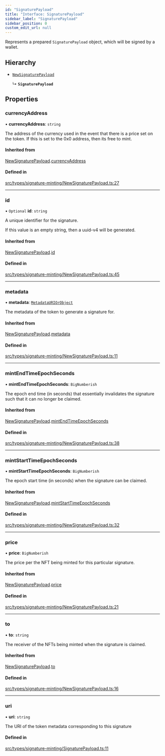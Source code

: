 ```yaml
---
id: "SignaturePayload"
title: "Interface: SignaturePayload"
sidebar_label: "SignaturePayload"
sidebar_position: 0
custom_edit_url: null
---
```


Represents a prepared `SignaturePayload` object, which will be signed
by a wallet.

## Hierarchy

- [`NewSignaturePayload`](NewSignaturePayload)

  ↳ **`SignaturePayload`**

## Properties

### currencyAddress

• **currencyAddress**: `string`

The address of the currency used in the event that there is a price set
on the token. If this is set to the 0x0 address, then its free to mint.

#### Inherited from

[NewSignaturePayload](NewSignaturePayload).[currencyAddress](NewSignaturePayload#currencyaddress)

#### Defined in

[src/types/signature-minting/NewSignaturePayload.ts:27](https://github.com/PrasoonPratham/nftlabs-sdk-ts/blob/3077f6d/src/types/signature-minting/NewSignaturePayload.ts#L27)

___

### id

• `Optional` **id**: `string`

A unique identifier for the signature.

If this value is an empty string, then a uuid-v4 will be generated.

#### Inherited from

[NewSignaturePayload](NewSignaturePayload).[id](NewSignaturePayload#id)

#### Defined in

[src/types/signature-minting/NewSignaturePayload.ts:45](https://github.com/PrasoonPratham/nftlabs-sdk-ts/blob/3077f6d/src/types/signature-minting/NewSignaturePayload.ts#L45)

___

### metadata

• **metadata**: [`MetadataURIOrObject`](../modules#metadatauriorobject)

The metadata of the token to generate a signature for.

#### Inherited from

[NewSignaturePayload](NewSignaturePayload).[metadata](NewSignaturePayload#metadata)

#### Defined in

[src/types/signature-minting/NewSignaturePayload.ts:11](https://github.com/PrasoonPratham/nftlabs-sdk-ts/blob/3077f6d/src/types/signature-minting/NewSignaturePayload.ts#L11)

___

### mintEndTimeEpochSeconds

• **mintEndTimeEpochSeconds**: `BigNumberish`

The epoch end time (in seconds) that essentially invalidates the signature
such that it can no longer be claimed.

#### Inherited from

[NewSignaturePayload](NewSignaturePayload).[mintEndTimeEpochSeconds](NewSignaturePayload#mintendtimeepochseconds)

#### Defined in

[src/types/signature-minting/NewSignaturePayload.ts:38](https://github.com/PrasoonPratham/nftlabs-sdk-ts/blob/3077f6d/src/types/signature-minting/NewSignaturePayload.ts#L38)

___

### mintStartTimeEpochSeconds

• **mintStartTimeEpochSeconds**: `BigNumberish`

The epoch start time (in seconds) when the signature can be claimed.

#### Inherited from

[NewSignaturePayload](NewSignaturePayload).[mintStartTimeEpochSeconds](NewSignaturePayload#mintstarttimeepochseconds)

#### Defined in

[src/types/signature-minting/NewSignaturePayload.ts:32](https://github.com/PrasoonPratham/nftlabs-sdk-ts/blob/3077f6d/src/types/signature-minting/NewSignaturePayload.ts#L32)

___

### price

• **price**: `BigNumberish`

The price per the NFT being minted for this particular signature.

#### Inherited from

[NewSignaturePayload](NewSignaturePayload).[price](NewSignaturePayload#price)

#### Defined in

[src/types/signature-minting/NewSignaturePayload.ts:21](https://github.com/PrasoonPratham/nftlabs-sdk-ts/blob/3077f6d/src/types/signature-minting/NewSignaturePayload.ts#L21)

___

### to

• **to**: `string`

The receiver of the NFTs being minted when the signature is claimed.

#### Inherited from

[NewSignaturePayload](NewSignaturePayload).[to](NewSignaturePayload#to)

#### Defined in

[src/types/signature-minting/NewSignaturePayload.ts:16](https://github.com/PrasoonPratham/nftlabs-sdk-ts/blob/3077f6d/src/types/signature-minting/NewSignaturePayload.ts#L16)

___

### uri

• **uri**: `string`

The URI of the token metadata corresponding to this signature

#### Defined in

[src/types/signature-minting/SignaturePayload.ts:11](https://github.com/PrasoonPratham/nftlabs-sdk-ts/blob/3077f6d/src/types/signature-minting/SignaturePayload.ts#L11)
